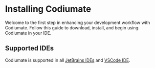 # Installing Codiumate

Welcome to the first step in enhancing your development workflow with Codiumate. Follow this guide to download, install, and begin using Codiumate in your IDE.

## Supported IDEs

Codiumate is supported in all [JetBrains IDEs](./jetbrains.md) and [VSCode IDE](./vscode.md).
